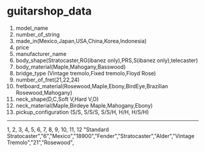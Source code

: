 guitarshop_data
===============

1. model_name
2. number_of_string
3. made_in(Mexico,Japan,USA,China,Korea,Indonesia)
4. price
5. manufacturer_name
6. body_shape(Stratocaster,RG(ibanez only),PRS,S(ibanez only),telecaster)
7. body_material(Maple,Mahogany,Basswood)
8. bridge_type (Vintage tremolo,Fixed tremolo,Floyd Rose)
9. number_of_fret(21,22,24)
10. fretboard_material(Rosewood,Maple,Ebony,BirdEye,Brazilian Rosewood,Mahogany)
11. neck_shape(D,C,Soft V,Hard V,O)
12. neck_material(Maple,Birdeye Maple,Mahogany,Ebony)
13. pickup_configuration (S/S, S/S/S, S/S/H, H/H, H/S/H)

---------------
1, 2, 3, 4, 5, 6, 7, 8, 9, 10, 11, 12
"Standard Stratocaster","6","Mexico","18900","Fender","Stratocaster","Alder","Vintage Tremolo","21","Rosewood",
